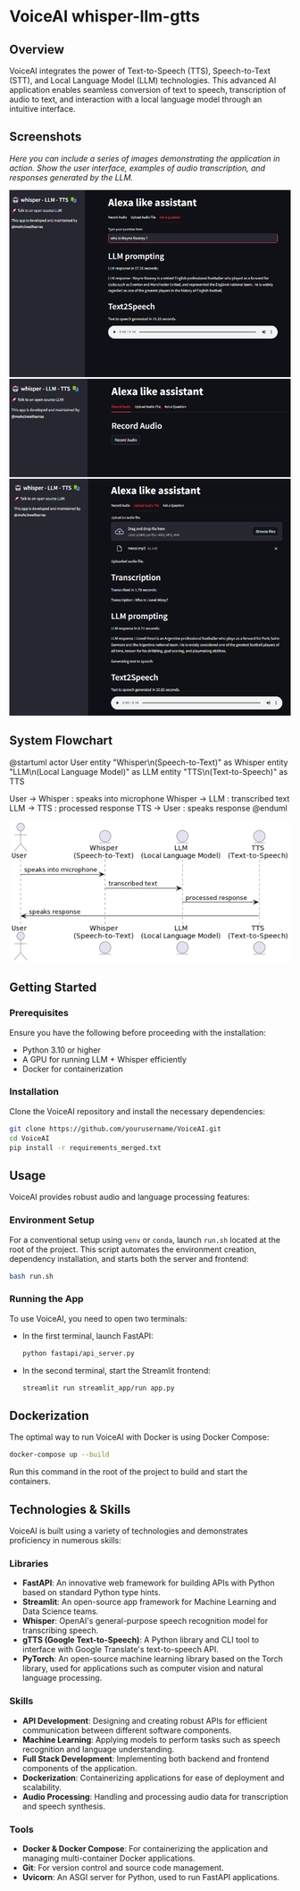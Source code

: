 
# VoiceAI whisper-llm-gtts

## Overview

VoiceAI integrates the power of Text-to-Speech (TTS), Speech-to-Text (STT), and Local Language Model (LLM) technologies. This advanced AI application enables seamless conversion of text to speech, transcription of audio to text, and interaction with a local language model through an intuitive interface.

## Screenshots

*Here you can include a series of images demonstrating the application in action. Show the user interface, examples of audio transcription, and responses generated by the LLM.*

![Screenshot 1 Description](ressources/ask_with_text.png)
![Screenshot 2 Description](ressources/tab_record_audio.png)
![Screenshot 3 Description](ressources/tab_upload_file.png)

## System Flowchart

@startuml
actor User
entity "Whisper\n(Speech-to-Text)" as Whisper
entity "LLM\n(Local Language Model)" as LLM
entity "TTS\n(Text-to-Speech)" as TTS

User -> Whisper : speaks into microphone
Whisper -> LLM : transcribed text
LLM -> TTS : processed response
TTS -> User : speaks response
@enduml


![System Flowchart](ressources/uml_whisper.png)

## Getting Started

### Prerequisites

Ensure you have the following before proceeding with the installation:

- Python 3.10 or higher
- A GPU for running LLM + Whisper efficiently
- Docker for containerization

### Installation

Clone the VoiceAI repository and install the necessary dependencies:

```bash
git clone https://github.com/yourusername/VoiceAI.git
cd VoiceAI
pip install -r requirements_merged.txt
```

## Usage

VoiceAI provides robust audio and language processing features:

### Environment Setup

For a conventional setup using `venv` or `conda`, launch `run.sh` located at the root of the project. This script automates the environment creation, dependency installation, and starts both the server and frontend:

```bash
bash run.sh
```

### Running the App

To use VoiceAI, you need to open two terminals:

- In the first terminal, launch FastAPI:

  ```bash
  python fastapi/api_server.py
  ```

- In the second terminal, start the Streamlit frontend:

  ```bash
  streamlit run streamlit_app/run app.py
  ```

## Dockerization

The optimal way to run VoiceAI with Docker is using Docker Compose:

```bash
docker-compose up --build
```

Run this command in the root of the project to build and start the containers.


## Technologies & Skills

VoiceAI is built using a variety of technologies and demonstrates proficiency in numerous skills:

### Libraries

- **FastAPI**: An innovative web framework for building APIs with Python based on standard Python type hints.
- **Streamlit**: An open-source app framework for Machine Learning and Data Science teams.
- **Whisper**: OpenAI's general-purpose speech recognition model for transcribing speech.
- **gTTS (Google Text-to-Speech)**: A Python library and CLI tool to interface with Google Translate's text-to-speech API.
- **PyTorch**: An open-source machine learning library based on the Torch library, used for applications such as computer vision and natural language processing.

### Skills

- **API Development**: Designing and creating robust APIs for efficient communication between different software components.
- **Machine Learning**: Applying models to perform tasks such as speech recognition and language understanding.
- **Full Stack Development**: Implementing both backend and frontend components of the application.
- **Dockerization**: Containerizing applications for ease of deployment and scalability.
- **Audio Processing**: Handling and processing audio data for transcription and speech synthesis.

### Tools

- **Docker & Docker Compose**: For containerizing the application and managing multi-container Docker applications.
- **Git**: For version control and source code management.
- **Uvicorn**: An ASGI server for Python, used to run FastAPI applications.

